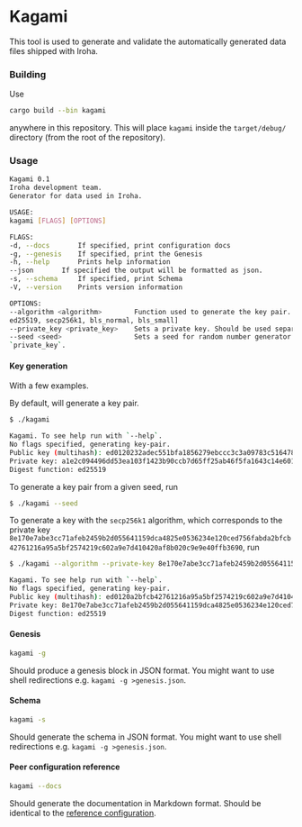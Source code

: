 # Kagami

This tool is used to generate and validate the automatically generated data files shipped with Iroha.

### Building

Use

```bash
cargo build --bin kagami
```

anywhere in this repository. This will place `kagami` inside the `target/debug/` directory (from the root of the repository).

### Usage

```bash
Kagami 0.1
Iroha development team.
Generator for data used in Iroha.

USAGE:
kagami [FLAGS] [OPTIONS]

FLAGS:
-d, --docs       If specified, print configuration docs
-g, --genesis    If specified, print the Genesis
-h, --help       Prints help information
--json       If specified the output will be formatted as json.
-s, --schema     If specified, print Schema
-V, --version    Prints version information

OPTIONS:
--algorithm <algorithm>        Function used to generate the key pair. [default: ed25519]  [possible values:
ed25519, secp256k1, bls_normal, bls_small]
--private_key <private_key>    Sets a private key. Should be used separately from `seed`.
--seed <seed>                  Sets a seed for random number generator. Should be used separately from
`private_key`.
```

#### Key generation

With a few examples.

By default, will generate a key pair.

```bash
$ ./kagami
```

```bash
Kagami. To see help run with `--help`.
No flags specified, generating key-pair.
Public key (multihash): ed0120232adec551bfa1856279ebccc3c3a09783c516478f4cbb2f42f342614bec7601
Private key: a1e2c094496dd53ea103f1423b90ccb7d65ff25ab46f5fa1643c14e6010f7f75232adec551bfa1856279ebccc3c3a09783c516478f4cbb2f42f342614bec7601
Digest function: ed25519
```

To generate a key pair from a given seed, run

```bash
$ ./kagami --seed
```

To generate a key with the `secp256k1` algorithm, which corresponds to the private key `8e170e7abe3cc71afeb2459b2d055641159dca4825e0536234e120ced756fabda2bfcb42761216a95a5bf2574219c602a9e7d410420af8b020c9e9e40ffb3690`, run

```bash
$ ./kagami --algorithm --private-key 8e170e7abe3cc71afeb2459b2d055641159dca4825e0536234e120ced756fabda2bfcb42761216a95a5bf2574219c602a9e7d410420af8b020c9e9e40ffb3690
```

```bash
Kagami. To see help run with `--help`.
No flags specified, generating key-pair.
Public key (multihash): ed0120a2bfcb42761216a95a5bf2574219c602a9e7d410420af8b020c9e9e40ffb3690
Private key: 8e170e7abe3cc71afeb2459b2d055641159dca4825e0536234e120ced756fabda2bfcb42761216a95a5bf2574219c602a9e7d410420af8b020c9e9e40ffb3690
Digest function: ed25519
```


#### Genesis

```bash
kagami -g
```

Should produce a genesis block in JSON format. You might want to use shell redirections e.g. `kagami -g >genesis.json`.

#### Schema

```bash
kagami -s
```

Should generate the schema in JSON format.  You might want to use shell redirections e.g. `kagami -g >genesis.json`.

#### Peer configuration reference

```bash 
kagami --docs
```

Should generate the documentation in Markdown format. Should be identical to the [reference configuration](../../docs/source/references/config.md).
